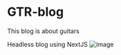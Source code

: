 # GTR-blog
This blog is about guitars

Headless blog using NextJS
![image](https://user-images.githubusercontent.com/69904532/225324605-4a123a18-7e17-4b19-946a-b2e21811325e.png)
